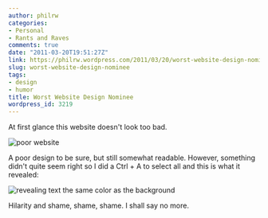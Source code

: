 ```yaml
---
author: philrw
categories:
- Personal
- Rants and Raves
comments: true
date: "2011-03-20T19:51:27Z"
link: https://philrw.wordpress.com/2011/03/20/worst-website-design-nominee/
slug: worst-website-design-nominee
tags:
- design
- humor
title: Worst Website Design Nominee
wordpress_id: 3219
---
```


At first glance this website doesn't look too bad. 

![poor website](/images/worst-www-1.jpg)

A poor design to be sure, but still somewhat readable. However, something didn't quite seem right so I did a Ctrl + A to select all and this is what it revealed:

![revealing text the same color as the background](/images/worst-www-2.jpg)

Hilarity and shame, shame, shame. I shall say no more.
